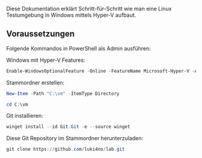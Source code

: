Diese Dokumentation erklärt Schritt-für-Schritt wie man eine Linux Testumgebung in Windows mittels Hyper-V aufbaut.

## Voraussetzungen

Folgende Kommandos in PowerShell als Admin ausführen:

Windows mit Hyper-V Features:

```powershell
Enable-WindowsOptionalFeature -Online -FeatureName Microsoft-Hyper-V -All
```

Stammordner erstellen:

```powershell
New-Item -Path "C:\vm" -ItemType Directory
```

```powershell
cd C:\vm
```

Git installieren:

```powershell
winget install --id Git.Git -e --source winget
```

Diese Git Repository im Stammordner herunterzuladen:

```powershell
git clone https://github.com/luki4no/lab.git 
```

